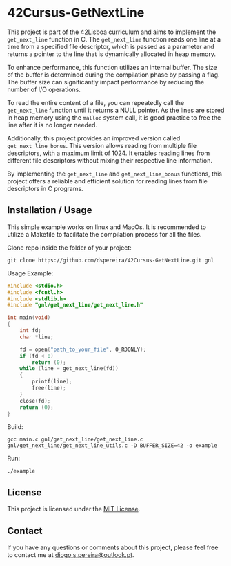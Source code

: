 # 42Cursus-GetNextLine

This project is part of the 42Lisboa curriculum and aims to implement the `get_next_line` function in C. The `get_next_line` function reads one line at a time from a specified file descriptor, which is passed as a parameter and returns a pointer to the line that is dynamically allocated in heap memory.

To enhance performance, this function utilizes an internal buffer. The size of the buffer is determined during the compilation phase by passing a flag. The buffer size can significantly impact performance by reducing the number of I/O operations.

To read the entire content of a file, you can repeatedly call the `get_next_line` function until it returns a NULL pointer. As the lines are stored in heap memory using the `malloc` system call, it is good practice to free the line after it is no longer needed.

Additionally, this project provides an improved version called `get_next_line_bonus`. This version allows reading from multiple file descriptors, with a maximum limit of 1024. It enables reading lines from different file descriptors without mixing their respective line information.

By implementing the `get_next_line` and `get_next_line_bonus` functions, this project offers a reliable and efficient solution for reading lines from file descriptors in C programs.

## Installation / Usage

This simple example works on linux and MacOs. It is recommended to utilize a Makefile to facilitate the compilation process for all the files.

Clone repo inside the folder of your project:
```shell
git clone https://github.com/dspereira/42Cursus-GetNextLine.git gnl
```
Usage Example:
```C
#include <stdio.h>
#include <fcntl.h>
#include <stdlib.h>
#include "gnl/get_next_line/get_next_line.h"

int main(void)
{
    int fd;
    char *line;

    fd = open("path_to_your_file", O_RDONLY);
    if (fd < 0)
        return (0);
    while (line = get_next_line(fd))
    {
        printf(line);
        free(line);
    }
    close(fd);
    return (0);
}
```
Build:
```shell
gcc main.c gnl/get_next_line/get_next_line.c gnl/get_next_line/get_next_line_utils.c -D BUFFER_SIZE=42 -o example
```
Run:
```shell
./example
```

## License

This project is licensed under the [MIT License](https://github.com/dspereira/42Cursus-GetNextLine/blob/main/LICENSE).

## Contact

If you have any questions or comments about this project, please feel free to contact me at diogo.s.pereira@outlook.pt.
